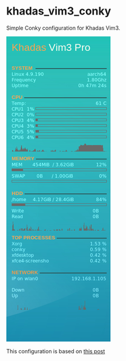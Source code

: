 # khadas_vim3_conky
Simple Conky configuration for Khadas Vim3.

<img src="screenshot.png">

This configuration is based on [this post](http://single-board.com/2018/11/18/conky-desktop-widget-for-raspberry-pi/)